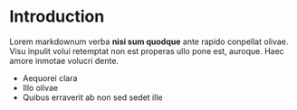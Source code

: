 # Introduction

Lorem markdownum verba **nisi sum quodque** ante rapido conpellat olivae. Visu
inpulit volui retemptat non est properas ullo pone est, auroque. Haec amore
inmotae volucri dente.

- Aequorei clara
- Illo olivae
- Quibus erraverit ab non sed sedet ille